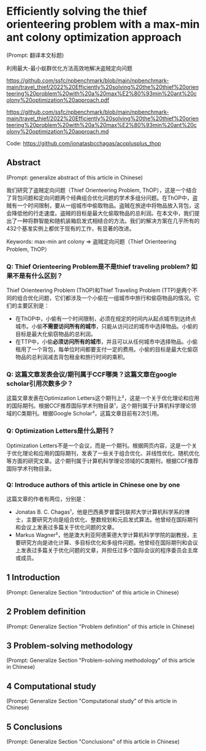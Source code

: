 # Efficiently solving the thief orienteering problem with a max-min ant colony optimization approach

(Prompt: 翻译本文标题)

利用最大-最小蚁群优化方法高效地解决盗贼定向问题

https://github.com/ssfc/npbenchmark/blob/main/npbenchmark-main/travel_thief/2022%20Efficiently%20solving%20the%20thief%20orienteering%20problem%20with%20a%20max%E2%80%93min%20ant%20colony%20optimization%20approach.pdf

https://github.com/ssfc/npbenchmark/blob/main/npbenchmark-main/travel_thief/2022%20Efficiently%20solving%20the%20thief%20orienteering%20problem%20with%20a%20max%E2%80%93min%20ant%20colony%20optimization%20approach.md

Code: https://github.com/jonatasbcchagas/acoplusplus_thop

## Abstract

(Prompt: generalize abstract of this article in Chinese)

我们研究了盗贼定向问题（Thief Orienteering Problem, ThOP），这是一个结合了背包问题和定向问题两个经典组合优化问题的学术多组分问题。在ThOP中，盗贼有一个时间限制，要从一组城市中偷取物品。盗贼在旅途中将物品放入背包，这会降低他的行走速度。盗贼的目标是最大化偷取物品的总利润。在本文中，我们提出了一种将群智能和随机装箱启发式相结合的方法。我们的解决方案在几乎所有的432个基准实例上都优于现有的工作，有显著的改进。

Keywords: max-min ant colony => 盗贼定向问题（Thief Orienteering Problem, ThOP）

### Q: Thief Orienteering Problem是不是thief traveling problem? 如果不是有什么区别？

Thief Orienteering Problem (ThOP)和Thief Traveling Problem (TTP)是两个不同的组合优化问题，它们都涉及一个小偷在一组城市中旅行和偷窃物品的情况。它们的主要区别是：

- 在ThOP中，小偷有一个时间限制，必须在规定的时间内从起点城市到达终点城市。小偷**不需要访问所有的城市**，只能从访问过的城市中选择物品。小偷的目标是最大化偷窃物品的总利润。
- 在TTP中，小偷**必须访问所有的城市**，并且可以从任何城市中选择物品。小偷租用了一个背包，每单位时间都要支付一定的费用。小偷的目标是最大化偷窃物品的总利润减去背包租金和旅行时间的乘积。

### Q: 这篇文章发表会议/期刊属于CCF哪类？这篇文章在google scholar引用次数多少？

这篇文章发表在Optimization Letters这个期刊上²，这是一个关于优化理论和应用的国际期刊。根据CCF推荐国际学术刊物目录¹，这个期刊属于计算机科学理论领域的C类期刊。根据Google Scholar³，这篇文章目前有2次引用。

### Q: Optimization Letters是什么期刊？

Optimization Letters不是一个会议，而是一个期刊。根据网页内容，这是一个关于优化理论和应用的国际期刊，发表了一些关于组合优化、非线性优化、随机优化等方面的研究文章。这个期刊属于计算机科学理论领域的C类期刊，根据CCF推荐国际学术刊物目录。

### Q: Introduce authors of this article in Chinese one by one

这篇文章的作者有两位，分别是：

- Jonatas B. C. Chagas¹，他是巴西奥罗普雷托联邦大学计算机科学系的博士，主要研究方向是组合优化、整数规划和元启发式算法。他曾经在国际期刊和会议上发表过多篇关于优化问题的文章。
- Markus Wagner²，他是澳大利亚阿德莱德大学计算机科学学院的副教授，主要研究方向是进化计算、多目标优化和多组件问题。他曾经在国际期刊和会议上发表过多篇关于优化问题的文章，并担任过多个国际会议的程序委员会主席或成员。

## 1 Introduction

(Prompt: Generalize Section "Introduction" of this article in Chinese)

## 2 Problem definition

(Prompt: Generalize Section "Problem definition" of this article in Chinese)

## 3 Problem-solving methodology

(Prompt: Generalize Section "Problem-solving methodology" of this article in Chinese)

## 4 Computational study

(Prompt: Generalize Section "Computational study" of this article in Chinese)

## 5 Conclusions

(Prompt: Generalize Section "Conclusions" of this article in Chinese)